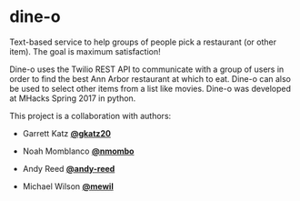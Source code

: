 # dine-o
Text-based service to help groups of people pick a restaurant (or other item). The goal is maximum satisfaction!

Dine-o uses the Twilio REST API to communicate with a group of users in order to find the best Ann Arbor restaurant at which to eat. Dine-o can also be used to select other items from a list like movies. Dine-o was developed at MHacks Spring 2017 in python.

This project is a collaboration with authors:

* Garrett Katz **[@gkatz20](http:github.com/gkatz20)**

* Noah Momblanco **[@nmombo](http://github.com/nmombo)**

* Andy Reed **[@andy-reed](http://github.com/andy-reed)**

* Michael Wilson **[@mewil](http://github.com/mewil)**
